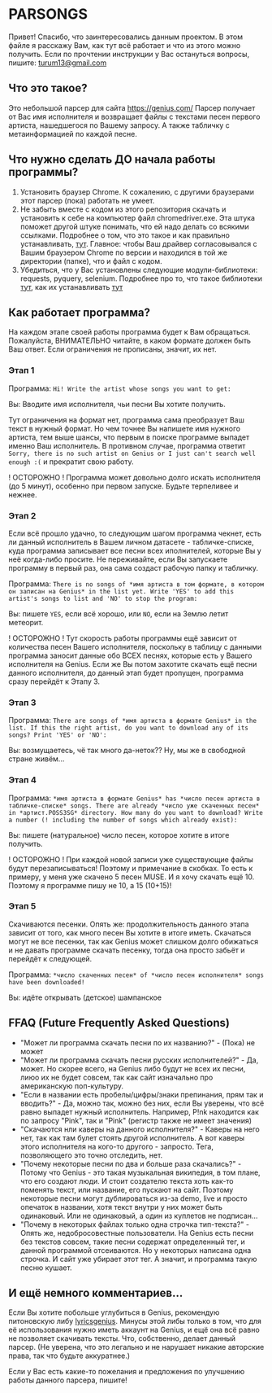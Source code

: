 # PARSONGS

Привет! Спасибо, что заинтересовались данным проектом. В этом файле я расскажу Вам, как тут всё работает и что из этого можно получить. Если по прочтении инструкции у Вас остануться вопросы, пишите: turum13@gmail.com


## Что это такое?
Это небольшой парсер для сайта https://genius.com/
Парсер получает от Вас имя исполнителя и возвращает файлы с текстами песен первого артиста, нашедшегося по Вашему запросу. А также табличку с метаинформацией по каждой песне.


## Что нужно сделать ДО начала работы программы?
1. Установить браузер Chrome. К сожалению, с другими браузерами этот парсер (пока) работать не умеет. 
2. Не забыть вместе с кодом из этого репозитория скачать и установить к себе на компьютер файл chromedriver.exe. Эта штука поможет другой штуке понимать, что ей надо делать со всякими ссылками. Подробнее о том, что это такое и как правильно устанавливать, [тут](https://selenium-python.com/install-chromedriver-chrome). Главное: чтобы Ваш драйвер согласовывался с Вашим браузером Chrome по версии и находился в той же директории (папке), что и файл с кодом.
3. Убедиться, что у Вас установлены следующие модули-библиотеки: requests, pyquery, selenium. Подробнее про то, что такое библиотеки [тут](https://www.youtube.com/watch?v=V3-3xjtMB48), как их устанавливать [тут](https://skillbox.ru/media/code/kak_ustanovit_biblioteku_v_python/)



## Как работает программа?
На каждом этапе своей работы программа будет к Вам обращаться. Пожалуйста, ВНИМАТЕЛЬНО читайте, в каком формате должен быть Ваш ответ. Если ограничения не прописаны, значит, их нет.


### Этап 1
Программа: `Hi! Write the artist whose songs you want to get: `

Вы: Вводите имя исполнителя, чьи песни Вы хотите получить. 

Тут ограничения на формат нет, программа сама преобразует Ваш текст в нужный формат. Но чем точнее Вы напишете имя нужного артиста, тем выше шансы, что первым в поиске программе выпадет именно Ваш исполнитель. В противном случае, программа ответит `Sorry, there is no such artist on Genius or I just can't search well enough :(` и прекратит свою работу.

! ОСТОРОЖНО ! Программа может довольно долго искать исполнителя (до 5 минут), особенно при первом запуске. Будьте терпеливее и нежнее.


### Этап 2
Если всё прошло удачно, то следующим шагом программа чекнет, есть ли данный исполнитель в Вашем личном датасете - табличке-списке, куда программа записывает все песни всех иполнителей, которые Вы у неё когда-либо просите. Не переживайте, если Вы запускаете программу в первый раз, она сама создаст рабочую папку и табличку.

Программа: `There is no songs of *имя артиста в том формате, в котором он записан на Genius* in the list yet. Write 'YES' to add this artist's songs to list and 'NO' to stop the program: `

Вы: пишете `YES`, если всё хорошо, или `NO`, если на Землю летит метеорит. 

! ОСТОРОЖНО ! Тут скорость работы программы ещё зависит от количества песен Вашего исполнителя, поскольку в таблицу с данными программа заносит данные обо ВСЕХ песнях, которые есть у Вашего исполнителя на Genius. Если же Вы потом захотите скачать ещё песни данного исполнителя, до данный этап будет пропущен, программа сразу перейдёт к Этапу 3.


### Этап 3
Программа: `There are songs of *имя артиста в формате Genius* in the list. If this the right artist, do you want to download any of its songs? Print 'YES' or 'NO': `

Вы: возмущаетесь, чё так много да-неток?? Ну, мы же в свободной стране живём...

### Этап 4
Программа: `*имя артиста в формате Genius* has *число песен артиста в табличке-списке* songs. There are already *число уже скаченных песен* in *артист.POSS3SG* directory. How many do you want to download? Write a number (! including the number of songs which already exist): `

Вы: пишете (натуральное) число песен, которое хотите в итоге получить.

! ОСТОРОЖНО ! При каждой новой записи уже существующие файлы будут перезаписываться! Поэтому и примечание в скобках. То есть к примеру, у меня уже скачено 5 песен MUSE. И я хочу скачать ещё 10. Поэтому я программе пишу не 10, а 15 (10+15)!

### Этап 5
Скачиваются песенки. Опять же: продолжительность данного этапа зависит от того, как много песен Вы хотите в итоге иметь. Скачаться могут не все песенки, так как Genius может слишком долго обижаться и не давать программе скачать песенку, тогда она просто забьёт и перейдёт к следующей.

Программа: `*число скаченных песен* of *число песен исполнителя* songs have been downloaded!`

Вы: идёте открывать (детское) шампанское



## FFAQ (Future Frequently Asked Questions)
- "Может ли программа скачать песни по их названию?" - (Пока) не может
- "Может ли программа скачать песни русских исполнителей?" - Да, может. Но скорее всего, на Genius либо будут не всех их песни, лиюо их не будет совсем, так как сайт изначально про американскую поп-культуру. 
- "Если в названии есть пробелы/цифры/знаки препинания, прям так и вводить?" - Да, можно так, можно без них, если Вы уверены, что всё равно выпадет нужный исполнитель. Например, P!nk находится как по запросу "Pink", так и "Pink" (регистр также не имеет значения)
- "Скачаются нли каверы на данного исполнителя?" - Каверы на него нет, так как там булет стоять другой исполнитель. А вот каверы этого исполнителя на кого-то другого - запросто. Тега, позволяющего это точно отследить, нет.
- "Почему некоторые песни по два и больше раза скачались?" - Потому что Genius - это такая музыкальная википедия, в том плане, что его создают люди. И стоит создателю текста хоть как-то поменять текст, или название, его пускают на сайт. Поэтому некоторые песни могут дублироваться из-за demo, live и просто опечаток в названии, хотя текст внутри у них может быть одинаковый. Или не одинаковый, а один из куплетов не подписан...
- "Почему в некоторых файлах только одна строчка тип-текста?" - Опять же, недобросовестные пользователи. На Genius есть песни без текстов совсем, такие песни содержат определенный тег, и данной программой отсеиваются. Но у некоторых написана одна строчка. И сайт уже убирает этот тег. А значит, и программа такую песню кушает.


## И ещё немного комментариев...
Если Вы хотите побольше углубиться в Genius, рекомендую питоновскую либу [lyricsgenius](https://github.com/johnwmillr/LyricsGenius). Минусы этой либы только в том, что для её использования нужно иметь аккаунт на Genius, и ещё она всё равно не позволяет скачивать тексты. Что, собственно, делает данный парсер. (Не уверена, что это легально и не нарушает никакие авторские права, так что будьте аккуратнее.)

Если у Вас есть какие-то пожелания и предложения по улучшению работы данного парсера, пишите! 
